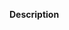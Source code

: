 **Description**
<!--- Please describe the request here. What part of the UI do you want changed? -->
<!--- How do you want it to look/work in comparison to how it is now? -->